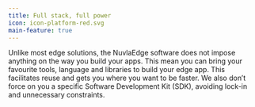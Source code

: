 ```yaml
---
title: Full stack, full power
icon: icon-platform-red.svg
main-feature: true
---
```


Unlike most edge solutions, the NuvlaEdge software does not impose anything on the way you build your apps. This mean you can bring your favourite tools, language and libraries to build your edge app. This facilitates reuse and gets you where you want to be faster. We also don’t force on you a specific Software Development Kit (SDK), avoiding lock-in and unnecessary constraints.
